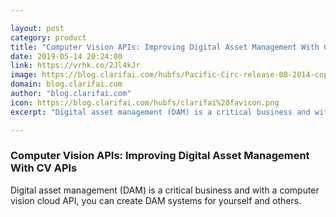 ```yaml
---

layout: post
category: product
title: "Computer Vision APIs: Improving Digital Asset Management With CV APIs"
date: 2019-05-14 20:24:00
link: https://vrhk.co/2Jl4kJr
image: https://blog.clarifai.com/hubfs/Pacific-Circ-release-08-2014-copy.jpg#keepProtocol
domain: blog.clarifai.com
author: "blog.clarifai.com"
icon: https://blog.clarifai.com/hubfs/clarifai%20favicon.png
excerpt: "Digital asset management (DAM) is a critical business and with a computer vision cloud API, you can create DAM systems for yourself and others."

---
```


### Computer Vision APIs: Improving Digital Asset Management With CV APIs

Digital asset management (DAM) is a critical business and with a computer vision cloud API, you can create DAM systems for yourself and others.